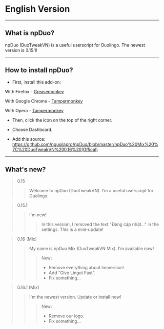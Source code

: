 # English Version

______________________

## What is npDuo?
npDuo (DuoTweakVN) is a useful userscript for Duolingo. The newest version is 0.15.1!
_____________________________________
## How to install npDuo?
+ First, install this add-on:

With Firefox - [Greasemonkey](https://addons.mozilla.org/ru/firefox/addon/greasemonkey/)

With Google Chrome - [Tampermonkey](https://chrome.google.com/webstore/detail/tampermonkey/dhdgffkkebhmkfjojejmpbldmpobfkfo)

With Opera - [Tampermonkey](https://addons.opera.com/ru/extensions/details/tampermonkey-beta/)

+ Then, click the icon on the top of the right corner.

+ Choose Dashboard.

+ Add this source: https://github.com/nguoilapro/npDuo/blob/master/npDuo%20Mix%20%7C%20DuoTweakVN%200.16%20(Offical)

____________________________

## What's new?

> 0.15
>> Welcome to npDuo (DuoTweakVN). I'm a useful userscript for Duolingo.

> 0.15.1
>> I'm new! 
>>> In this version, I removed the text "Đang cập nhật..." in the settings. This is a mini-update!

> 0.16 (Mix)
>> My name is npDuo Mix (DuoTweakVN Mix). I'm available now!
>>> New:
>>> + Remove everything about Immersion!
>>> + Add "Give Lingot Fast".
>>> + Fix something...

> 0.16.1 (Mix)
>> I'm the newest version. Update or install now!
>>> New:
>>> + Remove our logo.
>>> + Fix something...

